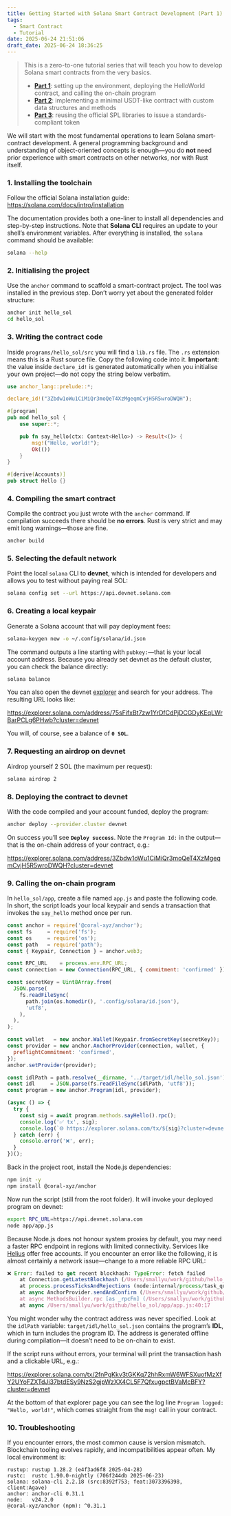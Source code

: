 ```yaml
---
title: Getting Started with Solana Smart Contract Development (Part 1)
tags:
  - Smart Contract
  - Tutorial
date: 2025-06-24 21:51:06
draft_date: 2025-06-24 18:36:25
---
```


> This is a zero-to-one tutorial series that will teach you how to develop Solana smart contracts from the very basics.  
> 
> - **[Part 1](./Getting%20Started%20with%20Solana%20Smart%20Contract%20Development%20(Part%201).md)**: setting up the environment, deploying the HelloWorld contract, and calling the on-chain program  
> - **[Part 2](./Getting%20Started%20with%20Solana%20Smart-Contract%20Development%20(Part%202).md)**: implementing a minimal USDT-like contract with custom data structures and methods  
> - **[Part 3](./Getting%20Started%20with%20Solana%20Smart-Contract%20Development%20(Part%203).md)**: reusing the official SPL libraries to issue a standards-compliant token

We will start with the most fundamental operations to learn Solana smart-contract development. A general programming background and understanding of object-oriented concepts is enough—you do **not** need prior experience with smart contracts on other networks, nor with Rust itself.

### 1. Installing the toolchain

Follow the official Solana installation guide: <https://solana.com/docs/intro/installation>

The documentation provides both a one-liner to install all dependencies and step-by-step instructions. Note that **Solana CLI** requires an update to your shell’s environment variables. After everything is installed, the `solana` command should be available:

```bash
solana --help
```

### 2. Initialising the project

Use the `anchor` command to scaffold a smart-contract project. The tool was installed in the previous step. Don’t worry yet about the generated folder structure:

```bash
anchor init hello_sol
cd hello_sol
```

### 3. Writing the contract code

Inside `programs/hello_sol/src` you will find a `lib.rs` file. The `.rs` extension means this is a Rust source file. Copy the following code into it. **Important**: the value inside `declare_id!` is generated automatically when you initialise your own project—do not copy the string below verbatim.

```rust
use anchor_lang::prelude::*;

declare_id!("3Zbdw1oWu1CiMiQr3moQeT4XzMgeqmCvjH5R5wroDWQH");

#[program]
pub mod hello_sol {
    use super::*;

    pub fn say_hello(ctx: Context<Hello>) -> Result<()> {
        msg!("Hello, world!");
        Ok(())
    }
}

#[derive(Accounts)]
pub struct Hello {}
```

### 4. Compiling the smart contract

Compile the contract you just wrote with the `anchor` command. If compilation succeeds there should be **no errors**. Rust is very strict and may emit long warnings—those are fine.

```bash
anchor build
```

### 5. Selecting the default network

Point the local `solana` CLI to **devnet**, which is intended for developers and allows you to test without paying real SOL:

```bash
solana config set --url https://api.devnet.solana.com
```

### 6. Creating a local keypair

Generate a Solana account that will pay deployment fees:

```bash
solana-keygen new -o ~/.config/solana/id.json
```

The command outputs a line starting with `pubkey:`—that is your local account address. Because you already set devnet as the default cluster, you can check the balance directly:

```bash
solana balance
```

You can also open the devnet [explorer](https://explorer.solana.com/?cluster=devnet) and search for your address. The resulting URL looks like:

<https://explorer.solana.com/address/75sFifxBt7zw1YrDfCdPjDCGDyKEqLWrBarPCLg6PHwb?cluster=devnet>

You will, of course, see a balance of **`0 SOL`**.

### 7. Requesting an airdrop on devnet

Airdrop yourself 2 SOL (the maximum per request):

```bash
solana airdrop 2
```

### 8. Deploying the contract to devnet

With the code compiled and your account funded, deploy the program:

```bash
anchor deploy --provider.cluster devnet
```

On success you’ll see **`Deploy success`**. Note the `Program Id:` in the output—that is the on-chain address of your contract, e.g.:

<https://explorer.solana.com/address/3Zbdw1oWu1CiMiQr3moQeT4XzMgeqmCvjH5R5wroDWQH?cluster=devnet>

### 9. Calling the on-chain program

In `hello_sol/app`, create a file named `app.js` and paste the following code. In short, the script loads your local keypair and sends a transaction that invokes the `say_hello` method once per run.

```javascript
const anchor = require('@coral-xyz/anchor');
const fs     = require('fs');
const os     = require('os');
const path   = require('path');
const { Keypair, Connection } = anchor.web3;

const RPC_URL    = process.env.RPC_URL;
const connection = new Connection(RPC_URL, { commitment: 'confirmed' });

const secretKey = Uint8Array.from(
  JSON.parse(
    fs.readFileSync(
      path.join(os.homedir(), '.config/solana/id.json'),
      'utf8',
    ),
  ),
);

const wallet   = new anchor.Wallet(Keypair.fromSecretKey(secretKey));
const provider = new anchor.AnchorProvider(connection, wallet, {
  preflightCommitment: 'confirmed',
});
anchor.setProvider(provider);

const idlPath = path.resolve(__dirname, '../target/idl/hello_sol.json');
const idl     = JSON.parse(fs.readFileSync(idlPath, 'utf8'));
const program = new anchor.Program(idl, provider);

(async () => {
  try {
    const sig = await program.methods.sayHello().rpc();
    console.log('✅ tx', sig);
    console.log(`🌐 https://explorer.solana.com/tx/${sig}?cluster=devnet`);
  } catch (err) {
    console.error('❌', err);
  }
})();
```

Back in the project root, install the Node.js dependencies:

```bash
npm init -y
npm install @coral-xyz/anchor
```

Now run the script (still from the root folder). It will invoke your deployed program on devnet:

```bash
export RPC_URL=https://api.devnet.solana.com
node app/app.js
```

Because Node.js does not honour system proxies by default, you may need a faster RPC endpoint in regions with limited connectivity. Services like [Helius](https://www.helius.dev/) offer free accounts. If you encounter an error like the following, it is almost certainly a network issue—change to a more reliable RPC URL:

```javascript
❌ Error: failed to get recent blockhash: TypeError: fetch failed
    at Connection.getLatestBlockhash (/Users/smallyu/work/github/hello_sol/node_modules/@solana/web3.js/lib/index.cjs.js:7236:13)
    at process.processTicksAndRejections (node:internal/process/task_queues:95:5)
    at async AnchorProvider.sendAndConfirm (/Users/smallyu/work/github/hello_sol/node_modules/@coral-xyz/anchor/dist/cjs/provider.js:89:35)
    at async MethodsBuilder.rpc [as _rpcFn] (/Users/smallyu/work/github/hello_sol/node_modules/@coral-xyz/anchor/dist/cjs/program/namespace/rpc.js:15:24)
    at async /Users/smallyu/work/github/hello_sol/app/app.js:40:17
```

You might wonder why the contract address was never specified. Look at the `idlPath` variable: `target/idl/hello_sol.json` contains the program’s **IDL**, which in turn includes the program ID. The address is generated offline during compilation—it doesn’t need to be on-chain to exist.

If the script runs without errors, your terminal will print the transaction hash and a clickable URL, e.g.:

<https://explorer.solana.com/tx/2fnPgKkv3tGKKq72hhRxmW6WFSXuofMzXfY2UYoFZXTdJi37btdESy9NzS2gjpWzXX4CL5F7QfxugpctBVaMcBFY?cluster=devnet>

At the bottom of that explorer page you can see the log line `Program logged: "Hello, world!"`, which comes straight from the `msg!` call in your contract.

### 10. Troubleshooting

If you encounter errors, the most common cause is version mismatch. Blockchain tooling evolves rapidly, and incompatibilities appear often. My local environment is:

```text
rustup: rustup 1.28.2 (e4f3ad6f8 2025-04-28)
rustc:  rustc 1.90.0-nightly (706f244db 2025-06-23)
solana: solana-cli 2.2.18 (src:8392f753; feat:3073396398, client:Agave)
anchor: anchor-cli 0.31.1
node:   v24.2.0
@coral-xyz/anchor (npm): ^0.31.1
```
